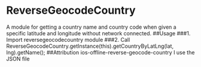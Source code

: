 # ReverseGeocodeCountry
A module for getting a country name and country code when given a specific latitude and longitude without network connected.
##Usage
###1. Import reversegeocodecountry module
###2. Call
ReverseGeocodeCountry.getInstance(this).getCountryByLatLng(lat, lng).getName();
##Attribution
ios-offline-reverse-geocode-country I use the JSON file

